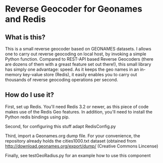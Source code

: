 # Reverse Geocoder for Geonames and Redis

## What is this?

This is a small reverse geocoder based on GEONAMES datasets. I allows one to carry out reverse geocoding on local host, by invoking a simple Python function. Compared to REST-API based Reverse Geocoders (there are dozens of them with a greast feature set out there!), this small library has simply one advantage: speed. As it keeps the geo names in an in-memory key-value store (Redis), it easily enables you to carry out thousands of reverse geocoding operations per second.

## How do I use it?

First, set up Redis. You'll need Redis 3.2 or newer, as this piece of code makes use of the Redis Geo features. In addition, you'll need to install the Python redis bindings using pip.

Second, for configuring this stuff adapt RedisConfig.py

Third, import a Geonames.org dump file. For your convenience, the repository already holds the cities1000.txt dataset (obtained from http://download.geonames.org/export/dump/ (Creative Commons Lincense)

Finally, see testGeoRadius.py for an example how to use this component
